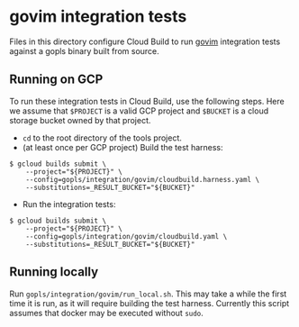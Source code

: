 # govim integration tests

Files in this directory configure Cloud Build to run [govim] integration tests
against a gopls binary built from source.

## Running on GCP

To run these integration tests in Cloud Build, use the following steps.  Here
we assume that `$PROJECT` is a valid GCP project and `$BUCKET` is a cloud
storage bucket owned by that project.

- `cd` to the root directory of the tools project.
- (at least once per GCP project) Build the test harness:
```
$ gcloud builds submit \
	--project="${PROJECT}" \
	--config=gopls/integration/govim/cloudbuild.harness.yaml \
	--substitutions=_RESULT_BUCKET="${BUCKET}"
```
- Run the integration tests:
```
$ gcloud builds submit \
	--project="${PROJECT}" \
	--config=gopls/integration/govim/cloudbuild.yaml \
	--substitutions=_RESULT_BUCKET="${BUCKET}"
```

## Running locally

Run `gopls/integration/govim/run_local.sh`. This may take a while the first
time it is run, as it will require building the test harness. Currently this
script assumes that docker may be executed without `sudo`.

[govim]: https://github.com/govim/govim
